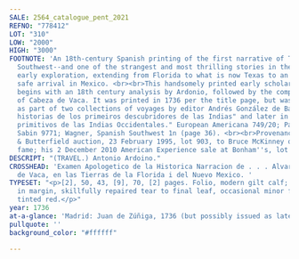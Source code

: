 ```yaml
---
SALE: 2564_catalogue_pent_2021
REFNO: "778412"
LOT: "310"
LOW: "2000"
HIGH: "3000"
FOOTNOTE: 'An 18th-century Spanish printing of the first narrative of Texas and the
  Southwest--and one of the strangest and most thrilling stories in the annals of
  early exploration, extending from Florida to what is now Texas to an improbable
  safe arrival in Mexico. <br><br>This handsomely printed early scholarly edition
  begins with an 18th century analysis by Ardonio, followed by the complete 1555 narrative
  of Cabeza de Vaca. It was printed in 1736 per the title page, but was later issued
  as part of two collections of voyages by editor Andrés González de Barcía: "Varias
  historias de los primeiros descubridores de las Indias" and later in 1749 "Historiadores
  primitivos de las Indias Occidentales." European Americana 749/20; Palau 105051;
  Sabin 9771; Wagner, Spanish Southwest 1n (page 36). <br><br>Provenance: Butterfield
  & Butterfield auction, 23 February 1995, lot 903, to Bruce McKinney of RareBookHub
  fame; his 2 December 2010 American Experience sale at Bonham''s, lot 62.'
DESCRIPT: "(TRAVEL.) Antonio Ardoino."
CROSSHEAD: 'Examen Apologetico de la Historica Narracion de . . . Alvar Nuñez Cabeza
  de Vaca, en las Tierras de la Florida i del Nuevo Mexico. '
TYPESET: "<p>[2], 50, 43, [9], 70, [2] pages. Folio, modern gilt calf; minimal worming
  in margin, skillfully repaired tear to final leaf, occasional minor foxing; edges
  tinted red.</p>"
year: 1736
at-a-glance: 'Madrid: Juan de Zúñiga, 1736 (but possibly issued as late as 1749)'
pullquote: ''
background_color: "#ffffff"

---
```

